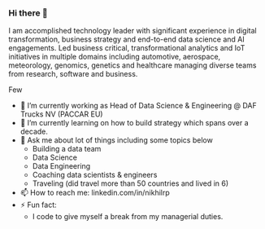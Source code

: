 ### Hi there 👋

<!--
**nikhilRP/nikhilrp** is a ✨ _special_ ✨ repository because its `README.md` (this file) appears on your GitHub profile.
-->

I am accomplished technology leader with significant experience in digital transformation, business strategy and end-to-end data science and AI engagements. Led business critical, transformational analytics and IoT initiatives in multiple domains including automotive, aerospace, meteorology, genomics, genetics and healthcare managing diverse teams from research, software and business.

Few 
* 🔭 I’m currently working as Head of Data Science & Engineering @ DAF Trucks NV (PACCAR EU)
* 🌱 I’m currently learning on how to build strategy which spans over a decade.
* 💬 Ask me about lot of things including some topics below
  * Building a data team
  * Data Science
  * Data Engineering
  * Coaching data scientists & engineers
  * Traveling (did travel more than 50 countries and lived in 6)
* 📫 How to reach me: linkedin.com/in/nikhilrp
* ⚡ Fun fact: 
  * I code to give myself a break from my managerial duties.

